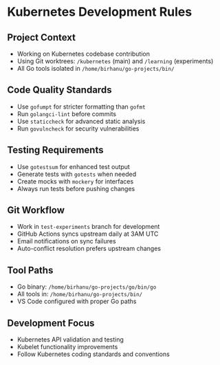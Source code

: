 # Kubernetes Development Rules

## Project Context
- Working on Kubernetes codebase contribution
- Using Git worktrees: `/kubernetes` (main) and `/learning` (experiments)
- All Go tools isolated in `/home/birhanu/go-projects/bin/`

## Code Quality Standards
- Use `gofumpt` for stricter formatting than `gofmt`
- Run `golangci-lint` before commits
- Use `staticcheck` for advanced static analysis
- Run `govulncheck` for security vulnerabilities

## Testing Requirements
- Use `gotestsum` for enhanced test output
- Generate tests with `gotests` when needed
- Create mocks with `mockery` for interfaces
- Always run tests before pushing changes

## Git Workflow
- Work in `test-experiments` branch for development
- GitHub Actions syncs upstream daily at 3AM UTC
- Email notifications on sync failures
- Auto-conflict resolution prefers upstream changes

## Tool Paths
- Go binary: `/home/birhanu/go-projects/go/bin/go`
- All tools in: `/home/birhanu/go-projects/bin/`
- VS Code configured with proper Go paths

## Development Focus
- Kubernetes API validation and testing
- Kubelet functionality improvements
- Follow Kubernetes coding standards and conventions